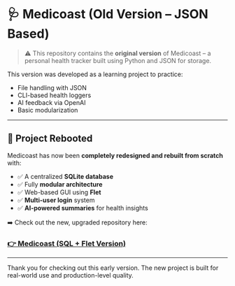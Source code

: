 # 🩺 Medicoast (Old Version – JSON Based)

> ⚠️ This repository contains the **original version** of Medicoast – a personal health tracker built using Python and JSON for storage.

This version was developed as a learning project to practice:
- File handling with JSON
- CLI-based health loggers
- AI feedback via OpenAI
- Basic modularization

---

## 🔁 Project Rebooted

Medicoast has now been **completely redesigned and rebuilt from scratch** with:

- ✅ A centralized **SQLite database**
- ✅ Fully **modular architecture**
- ✅ Web-based GUI using **Flet**
- ✅ **Multi-user login** system
- ✅ **AI-powered summaries** for health insights

➡️ Check out the new, upgraded repository here:  
### [👉 Medicoast (SQL + Flet Version)](https://github.com/Iceycoast/Medicoast/tree/main)

---

Thank you for checking out this early version. The new project is built for real-world use and production-level quality.

